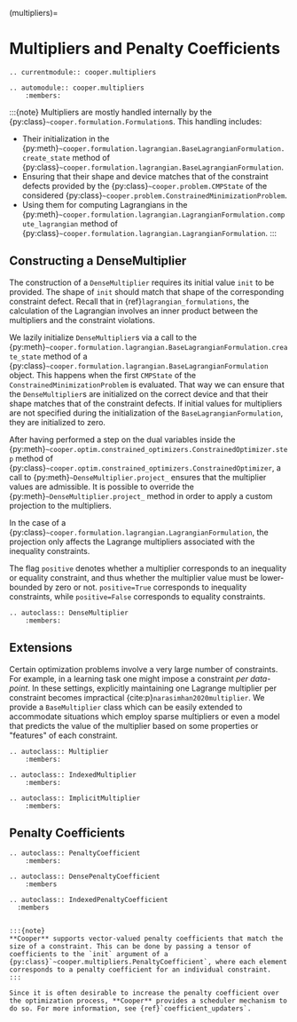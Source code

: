 (multipliers)=

# Multipliers and Penalty Coefficients


```{eval-rst}
.. currentmodule:: cooper.multipliers
```

```{eval-rst}
.. automodule:: cooper.multipliers
    :members:
```


:::{note}
Multipliers are mostly handled internally by the
{py:class}`~cooper.formulation.Formulation`s. This handling includes:

- Their initialization in the
  {py:meth}`~cooper.formulation.lagrangian.BaseLagrangianFormulation.create_state`
  method of {py:class}`~cooper.formulation.lagrangian.BaseLagrangianFormulation`.
- Ensuring that their shape and device matches that of the constraint
  defects provided by the {py:class}`~cooper.problem.CMPState` of the
  considered {py:class}`~cooper.problem.ConstrainedMinimizationProblem`.
- Using them for computing Lagrangians in the
  {py:meth}`~cooper.formulation.lagrangian.LagrangianFormulation.compute_lagrangian`
  method of {py:class}`~cooper.formulation.lagrangian.LagrangianFormulation`.
:::

## Constructing a DenseMultiplier

The construction of a `DenseMultiplier` requires its initial value `init` to
be provided. The shape of `init` should match that shape of the corresponding
constraint defect. Recall that in {ref}`lagrangian_formulations`, the
calculation of the Lagrangian involves an inner product between the multipliers
and the constraint violations.

We lazily initialize `DenseMultiplier`s via a call to the
{py:meth}`~cooper.formulation.lagrangian.BaseLagrangianFormulation.create_state`
method of a {py:class}`~cooper.formulation.lagrangian.BaseLagrangianFormulation`
object. This happens when the first `CMPState` of the
`ConstrainedMinimizationProblem` is evaluated. That way we can ensure that the
`DenseMultiplier`s are initialized on the correct device and that their shape
matches that of the constraint defects. If initial values for multipliers are
not specified during the initialization of the `BaseLagrangianFormulation`,
they are initialized to zero.

After having performed a step on the dual variables inside the
{py:meth}`~cooper.optim.constrained_optimizers.ConstrainedOptimizer.step` method of
{py:class}`~cooper.optim.constrained_optimizers.ConstrainedOptimizer`, a call to
{py:meth}`~DenseMultiplier.project_` ensures that the multiplier values are
admissible. It is possible to override the {py:meth}`~DenseMultiplier.project_`
method in order to apply a custom projection to the multipliers.

In the case of a {py:class}`~cooper.formulation.lagrangian.LagrangianFormulation`,
the projection only affects the Lagrange multipliers associated with the inequality
constraints.

The flag `positive` denotes whether a multiplier corresponds to an inequality
or equality constraint, and thus whether the multiplier value must be
lower-bounded by zero or not. `positive=True` corresponds to inequality
constraints, while `positive=False` corresponds to equality constraints.

```{eval-rst}
.. autoclass:: DenseMultiplier
    :members:
```

## Extensions

Certain optimization problems involve a very large number of constraints. For
example, in a learning task one might impose a constraint *per data-point*.
In these settings, explicitly maintaining one Lagrange multiplier per constraint
becomes impractical {cite:p}`narasimhan2020multiplier`. We provide a
`BaseMultiplier` class which can be easily extended to accommodate situations
which employ sparse multipliers or even a model that predicts the value of the
multiplier based on some properties or "features" of each constraint.

```{eval-rst}
.. autoclass:: Multiplier
    :members:
```


```{eval-rst}
.. autoclass:: IndexedMultiplier
    :members:
```

```{eval-rst}
.. autoclass:: ImplicitMultiplier
    :members:
```


## Penalty Coefficients


```{eval-rst}
.. autoclass:: PenaltyCoefficient
    :members:
```

```{eval-rst}
.. autoclass:: DensePenaltyCoefficient
    :members
```

```{eval-rst}
.. autoclass:: IndexedPenaltyCoefficient
  :members


:::{note}
**Cooper** supports vector-valued penalty coefficients that match the size of a constraint. This can be done by passing a tensor of coefficients to the `init` argument of a {py:class}`~cooper.multipliers.PenaltyCoefficient`, where each element corresponds to a penalty coefficient for an individual constraint.
:::

Since it is often desirable to increase the penalty coefficient over the optimization process, **Cooper** provides a scheduler mechanism to do so. For more information, see {ref}`coefficient_updaters`.
